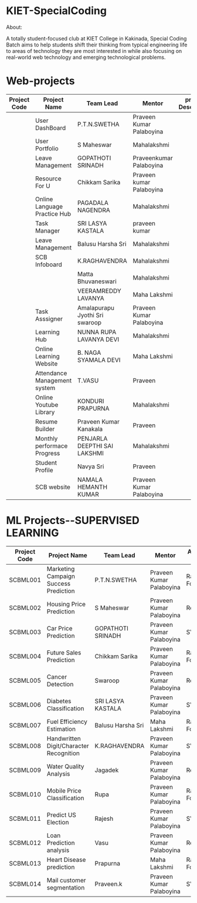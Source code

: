 # KIET-SpecialCoding

About:

   A totally student-focused club at KIET College in Kakinada, Special Coding Batch aims to help students shift their thinking from typical engineering life to areas of technology they are most interested in while also focusing on real-world web technology and emerging technological problems.
   
# Web-projects

  
| Project Code | Project Name    | Team Lead | Mentor | project Description | Status
| ----------- | ----------- | --------------- | ----- | -------------------  | ---------- |
|             |    User DashBoard        |  P.T.N.SWETHA  | Praveen Kumar Palaboyina    |                       | Completed |
|             |   User Portfolio          |  S Maheswar  | Mahalakshmi    |                       | Completed |
|             |   Leave Management        | GOPATHOTI SRINADH   | Praveenkumar Palaboyina   |                       | Completed |
|             |   Resource For U          | Chikkam Sarika    |   Praveen kumar Palaboyina    |                       | Completed |
|             |   Online Language Practice Hub          | PAGADALA NAGENDRA   |  Mahalakshmi     |                       | Completed |
|             |   Task Manager          | SRI LASYA KASTALA    | praveen kumar     |                       | Completed |
|             |  Leave Management          | Balusu Harsha Sri     |   Mahalakshmi    |                       | Completed |
|             | SCB Infoboard          | K.RAGHAVENDRA        |Mahalakshmi     |                       |Completed |
|             |             | Matta Bhuvaneswari  |  Mahalakshmi    |                       |  Completed |
|             |             | VEERAMREDDY LAVANYA    |  Maha Lakshmi     |                       |  Completed |
|             |      Task Asssigner     | Amalapurapu Jyothi Sri swaroop     | Praveen  Kumar Palaboyina   |           |      Completed |      
|             |     Learning Hub        | NUNNA RUPA LAVANYA DEVI   |  Mahalakshmi  |                       |Completed |
|             |    Online Learning Website         | B. NAGA SYAMALA DEVI    |   Maha Lakshmi    |                       | Completed |
|             |   Attendance Management system          | T.VASU   |    Praveen    |                       | Completed |
|             |   Online Youtube Library          |  KONDURI PRAPURNA    | Mahalakshmi   |                       | Completed |
|             |   Resume Builder         | Praveen Kumar Kanakala   |  Praveen   |                       | Completed |
|             |    Monthly performace Progress         | PENJARLA DEEPTHI SAI LAKSHMI   | Mahalakshmi    |                       |  Completed |
|             |   Student Profile          | Navya Sri   |  Praveen   |                       |  Completed |
|             |      SCB website       | NAMALA HEMANTH KUMAR   | Praveen Kumar Palaboyina     |                       |  Onprogress |

   
# ML Projects--SUPERVISED LEARNING

| Project Code | Project Name                             | Team Lead                 | Mentor                  | Algorithm Used      | Status       |
|--------------|------------------------------------------|--------------------------|------------------------|---------------------|--------------|
| SCBML001     | Marketing Campaign Success Prediction    | P.T.N.SWETHA             | Praveen Kumar Palaboyina | Random Forest       | on progress  |
| SCBML002     | Housing Price Prediction                 | S Maheswar               | Praveen Kumar Palaboyina | Regression          | on progress  |
| SCBML003     | Car Price Prediction                     | GOPATHOTI SRINADH         | Praveen Kumar Palaboyina | SVM                 | on progress  |
| SCBML004     | Future Sales Prediction                      | Chikkam Sarika           | Praveen Kumar Palaboyina | Random Forest       | on progress  |
| SCBML005     | Cancer Detection                        | Swaroop       | Praveen Kumar Palaboyina | Regression          | on progress  |
| SCBML006     | Diabetes Classification                   | SRI LASYA KASTALA        | Praveen Kumar Palaboyina | SVM                 | on progress  |
| SCBML007     | Fuel Efficiency Estimation                | Balusu Harsha Sri        | Maha Lakshmi            | Random Forest       | on progress  |
| SCBML008     | Handwritten Digit/Character Recognition  | K.RAGHAVENDRA            | Praveen Kumar Palaboyina | SVM                 | on progress  |
| SCBML009     | Water Quality Analysis                    | Jagadek      | Praveen Kumar Palaboyina | Regression          | on progress  |
| SCBML010     | Mobile Price Classification               | Rupa      | Praveen Kumar Palaboyina | Random Forest       | on progress  |
| SCBML011     | Predict US Election                       | Rajesh | Praveen Kumar Palaboyina | SVM                 | on progress  |
| SCBML012     | Loan Prediction analysis                  | Vasu  | Praveen Kumar Palaboyina | Regression          | on progress  |
| SCBML013     | Heart Disease prediction                   | Prapurna   | Maha Lakshmi            | Random Forest       | on progress  |
| SCBML014     | Mail customer segmentation                 | Praveen.k                   | Praveen Kumar Palaboyina | SVM                 | on progress  |





